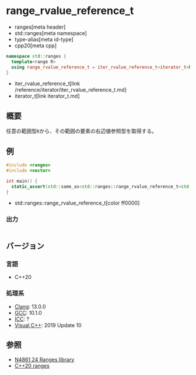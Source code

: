# range_rvalue_reference_t
* ranges[meta header]
* std::ranges[meta namespace]
* type-alias[meta id-type]
* cpp20[meta cpp]

```cpp
namespace std::ranges {
  template<range R>
  using range_rvalue_reference_t = iter_rvalue_reference_t<iterator_t<R>>;
}
```
* iter_rvalue_reference_t[link /reference/iterator/iter_rvalue_reference_t.md]
* iterator_t[link iterator_t.md]

## 概要

任意の範囲型`R`から、その範囲の要素の右辺値参照型を取得する。

## 例
```cpp example
#include <ranges>
#include <vector>

int main() {
  static_assert(std::same_as<std::ranges::range_rvalue_reference_t<std::vector<int>>, int&>);
}
```
* std::ranges::range_rvalue_reference_t[color ff0000]

### 出力
```
```

## バージョン
### 言語
- C++20

### 処理系
- [Clang](/implementation.md#clang): 13.0.0
- [GCC](/implementation.md#gcc): 10.1.0
- [ICC](/implementation.md#icc): ?
- [Visual C++](/implementation.md#visual_cpp): 2019 Update 10

## 参照
- [N4861 24 Ranges library](https://timsong-cpp.github.io/cppwp/n4861/ranges)
- [C++20 ranges](https://techbookfest.org/product/5134506308665344)
